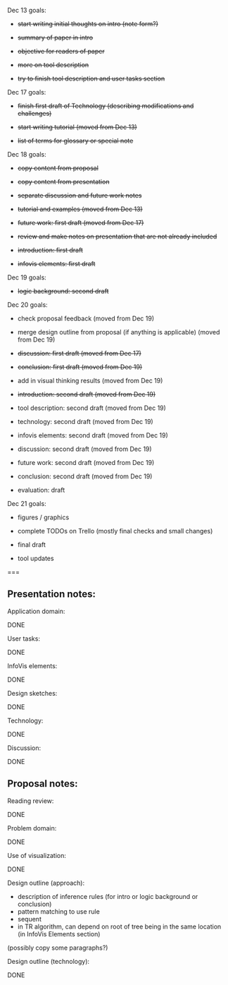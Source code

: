 Dec 13 goals:

- ~~start writing initial thoughts on intro (note form?)~~

- ~~summary of paper in intro~~

- ~~objective for readers of paper~~

- ~~more on tool description~~

- ~~try to finish tool description and user tasks section~~



Dec 17 goals:

- ~~finish first draft of Technology (describing modifications and challenges)~~

- ~~start writing tutorial (moved from Dec 13)~~

- ~~list of terms for glossary or special note~~



Dec 18 goals:

- ~~copy content from proposal~~

- ~~copy content from presentation~~

- ~~separate discussion and future work notes~~

- ~~tutorial and examples (moved from Dec 13)~~

- ~~future work: first draft (moved from Dec 17)~~

- ~~review and make notes on presentation that are not already included~~

- ~~introduction: first draft~~

- ~~infovis elements: first draft~~


Dec 19 goals:

- ~~logic background: second draft~~





Dec 20 goals:

- check proposal feedback (moved from Dec 19)

- merge design outline from proposal (if anything is applicable) (moved from Dec 19)

- ~~discussion: first draft (moved from Dec 17)~~

- ~~conclusion: first draft (moved from Dec 19)~~

- add in visual thinking results (moved from Dec 19)

- ~~introduction: second draft (moved from Dec 19)~~

- tool description: second draft (moved from Dec 19)

- technology: second draft (moved from Dec 19)

- infovis elements: second draft (moved from Dec 19)

- discussion: second draft (moved from Dec 19)

- future work: second draft (moved from Dec 19)

- conclusion: second draft (moved from Dec 19)

- evaluation: draft


Dec 21 goals:

- figures / graphics

- complete TODOs on Trello (mostly final checks and small changes)

- final draft

- tool updates



===


Presentation notes:
---

Application domain:

DONE


User tasks:

DONE


InfoVis elements:

DONE


Design sketches:

DONE


Technology:

DONE


Discussion:

DONE





Proposal notes:
---


Reading review:

DONE


Problem domain:

DONE


Use of visualization:

DONE


Design outline (approach):

- description of inference rules (for intro or logic background or conclusion)
- pattern matching to use rule
- sequent
- in TR algorithm, can depend on root of tree being in the same location (in InfoVis Elements section)

(possibly copy some paragraphs?)


Design outline (technology):

DONE